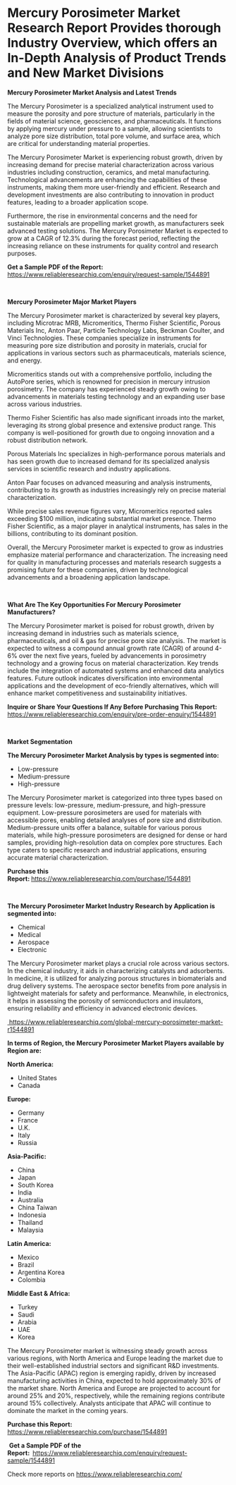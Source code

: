 <p><h1>Mercury Porosimeter Market Research Report Provides thorough Industry Overview, which offers an In-Depth Analysis of Product Trends and New Market Divisions</h1></p><p><strong>Mercury Porosimeter Market Analysis and Latest Trends</strong></p>
<p><p>The Mercury Porosimeter is a specialized analytical instrument used to measure the porosity and pore structure of materials, particularly in the fields of material science, geosciences, and pharmaceuticals. It functions by applying mercury under pressure to a sample, allowing scientists to analyze pore size distribution, total pore volume, and surface area, which are critical for understanding material properties.</p><p>The Mercury Porosimeter Market is experiencing robust growth, driven by increasing demand for precise material characterization across various industries including construction, ceramics, and metal manufacturing. Technological advancements are enhancing the capabilities of these instruments, making them more user-friendly and efficient. Research and development investments are also contributing to innovation in product features, leading to a broader application scope.</p><p>Furthermore, the rise in environmental concerns and the need for sustainable materials are propelling market growth, as manufacturers seek advanced testing solutions. The Mercury Porosimeter Market is expected to grow at a CAGR of 12.3% during the forecast period, reflecting the increasing reliance on these instruments for quality control and research purposes.</p></p>
<p><strong>Get a Sample PDF of the Report:&nbsp;</strong> <a href="https://www.reliableresearchiq.com/enquiry/request-sample/1544891?utm_campaign=2309&utm_medium=2&utm_source=Github&utm_content=ia&utm_term=17022025&utm_id=mercury-porosimeter">https://www.reliableresearchiq.com/enquiry/request-sample/1544891</a></p>
<p>&nbsp;</p>
<p><strong>Mercury Porosimeter Major Market Players</strong></p>
<p><p>The Mercury Porosimeter market is characterized by several key players, including Microtrac MRB, Micromeritics, Thermo Fisher Scientific, Porous Materials Inc, Anton Paar, Particle Technology Labs, Beckman Coulter, and Vinci Technologies. These companies specialize in instruments for measuring pore size distribution and porosity in materials, crucial for applications in various sectors such as pharmaceuticals, materials science, and energy.</p><p>Micromeritics stands out with a comprehensive portfolio, including the AutoPore series, which is renowned for precision in mercury intrusion porosimetry. The company has experienced steady growth owing to advancements in materials testing technology and an expanding user base across various industries.</p><p>Thermo Fisher Scientific has also made significant inroads into the market, leveraging its strong global presence and extensive product range. This company is well-positioned for growth due to ongoing innovation and a robust distribution network.</p><p>Porous Materials Inc specializes in high-performance porous materials and has seen growth due to increased demand for its specialized analysis services in scientific research and industry applications. </p><p>Anton Paar focuses on advanced measuring and analysis instruments, contributing to its growth as industries increasingly rely on precise material characterization. </p><p>While precise sales revenue figures vary, Micromeritics reported sales exceeding $100 million, indicating substantial market presence. Thermo Fisher Scientific, as a major player in analytical instruments, has sales in the billions, contributing to its dominant position.</p><p>Overall, the Mercury Porosimeter market is expected to grow as industries emphasize material performance and characterization. The increasing need for quality in manufacturing processes and materials research suggests a promising future for these companies, driven by technological advancements and a broadening application landscape.</p></p>
<p>&nbsp;</p>
<p><strong>What Are The Key Opportunities For Mercury Porosimeter Manufacturers?</strong></p>
<p><p>The Mercury Porosimeter market is poised for robust growth, driven by increasing demand in industries such as materials science, pharmaceuticals, and oil & gas for precise pore size analysis. The market is expected to witness a compound annual growth rate (CAGR) of around 4-6% over the next five years, fueled by advancements in porosimetry technology and a growing focus on material characterization. Key trends include the integration of automated systems and enhanced data analytics features. Future outlook indicates diversification into environmental applications and the development of eco-friendly alternatives, which will enhance market competitiveness and sustainability initiatives.</p></p>
<p><strong>Inquire or Share Your Questions If Any Before Purchasing This Report:</strong> <a href="https://www.reliableresearchiq.com/enquiry/pre-order-enquiry/1544891?utm_campaign=2309&utm_medium=2&utm_source=Github&utm_content=ia&utm_term=17022025&utm_id=mercury-porosimeter">https://www.reliableresearchiq.com/enquiry/pre-order-enquiry/1544891</a></p>
<p>&nbsp;</p>
<p><strong>Market Segmentation</strong></p>
<p><strong>The Mercury Porosimeter Market Analysis by types is segmented into:</strong></p>
<p><ul><li>Low-pressure</li><li>Medium-pressure</li><li>High-pressure</li></ul></p>
<p><p>The Mercury Porosimeter market is categorized into three types based on pressure levels: low-pressure, medium-pressure, and high-pressure equipment. Low-pressure porosimeters are used for materials with accessible pores, enabling detailed analyses of pore size and distribution. Medium-pressure units offer a balance, suitable for various porous materials, while high-pressure porosimeters are designed for dense or hard samples, providing high-resolution data on complex pore structures. Each type caters to specific research and industrial applications, ensuring accurate material characterization.</p></p>
<p><strong>Purchase this Report:&nbsp;</strong><a href="https://www.reliableresearchiq.com/purchase/1544891?utm_campaign=2309&utm_medium=2&utm_source=Github&utm_content=ia&utm_term=17022025&utm_id=mercury-porosimeter">https://www.reliableresearchiq.com/purchase/1544891</a></p>
<p>&nbsp;</p>
<p><strong>The Mercury Porosimeter Market Industry Research by Application is segmented into:</strong></p>
<p><ul><li>Chemical</li><li>Medical</li><li>Aerospace</li><li>Electronic</li></ul></p>
<p><p>The Mercury Porosimeter market plays a crucial role across various sectors. In the chemical industry, it aids in characterizing catalysts and adsorbents. In medicine, it is utilized for analyzing porous structures in biomaterials and drug delivery systems. The aerospace sector benefits from pore analysis in lightweight materials for safety and performance. Meanwhile, in electronics, it helps in assessing the porosity of semiconductors and insulators, ensuring reliability and efficiency in advanced electronic devices.</p></p>
<p><a href="https://www.reliableresearchiq.com/global-mercury-porosimeter-market-r1544891?utm_campaign=2309&utm_medium=2&utm_source=Github&utm_content=ia&utm_term=17022025&utm_id=mercury-porosimeter">&nbsp;https://www.reliableresearchiq.com/global-mercury-porosimeter-market-r1544891</a></p>
<p><strong>In terms of Region, the Mercury Porosimeter Market Players available by Region are:</strong></p>
<p>
    <p> <strong> North America: </strong>
        <ul>
            <li>United States</li>
            <li>Canada</li>
        </ul>
        </p> 
    <p> <strong> Europe: </strong>
        <ul>
            <li>Germany</li>
            <li>France</li>
            <li>U.K.</li>
            <li>Italy</li>
            <li>Russia</li>
        </ul>
        </p> 
    <p> <strong> Asia-Pacific: </strong>
        <ul>
            <li>China</li>
            <li>Japan</li>
            <li>South Korea</li>
            <li>India</li>
            <li>Australia</li>
            <li>China Taiwan</li>
            <li>Indonesia</li>
            <li>Thailand</li>
            <li>Malaysia</li>
        </ul>
        </p> 
    <p> <strong> Latin America: </strong>
        <ul>
            <li>Mexico</li>
            <li>Brazil</li>
            <li>Argentina Korea</li>
            <li>Colombia</li>
        </ul>
        </p> 
    <p> <strong> Middle East & Africa: </strong>
        <ul>
            <li>Turkey</li>
            <li>Saudi</li>
            <li>Arabia</li>
            <li>UAE</li>
            <li>Korea</li>
        </ul>
    </p>
    </p>
<p><p>The Mercury Porosimeter market is witnessing steady growth across various regions, with North America and Europe leading the market due to their well-established industrial sectors and significant R&D investments. The Asia-Pacific (APAC) region is emerging rapidly, driven by increased manufacturing activities in China, expected to hold approximately 30% of the market share. North America and Europe are projected to account for around 25% and 20%, respectively, while the remaining regions contribute around 15% collectively. Analysts anticipate that APAC will continue to dominate the market in the coming years.</p></p>
<p><strong>Purchase this Report: </strong><a href="https://www.reliableresearchiq.com/purchase/1544891?utm_campaign=2309&utm_medium=2&utm_source=Github&utm_content=ia&utm_term=17022025&utm_id=mercury-porosimeter">https://www.reliableresearchiq.com/purchase/1544891</a></p>
<p>&nbsp;<strong>Get a Sample PDF of the Report:&nbsp;&nbsp;</strong><a href="https://www.reliableresearchiq.com/enquiry/request-sample/1544891?utm_campaign=2309&utm_medium=2&utm_source=Github&utm_content=ia&utm_term=17022025&utm_id=mercury-porosimeter">https://www.reliableresearchiq.com/enquiry/request-sample/1544891</a></p>
<p><strong></strong></p>
<p>Check more reports on <a href="https://www.reliableresearchiq.com/?utm_campaign=2309&utm_medium=2&utm_source=Github&utm_content=ia&utm_term=17022025&utm_id=mercury-porosimeter">https://www.reliableresearchiq.com/</a></p>